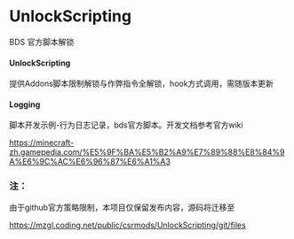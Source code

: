 # UnlockScripting
BDS 官方脚本解锁

#### UnlockScripting
提供Addons脚本限制解锁与作弊指令全解锁，hook方式调用，需随版本更新

#### Logging
脚本开发示例-行为日志记录，bds官方脚本。开发文档参考官方wiki

https://minecraft-zh.gamepedia.com/%E5%9F%BA%E5%B2%A9%E7%89%88%E8%84%9A%E6%9C%AC%E6%96%87%E6%A1%A3

### 注：
由于github官方策略限制，本项目仅保留发布内容，源码将迁移至

https://mzgl.coding.net/public/csrmods/UnlockScripting/git/files
